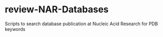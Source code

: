 # review-NAR-Databases
Scripts to search database publication at Nucleic Acid Research for PDB keywords
